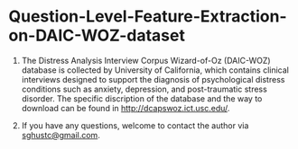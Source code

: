 # Question-Level-Feature-Extraction-on-DAIC-WOZ-dataset

1. The Distress Analysis Interview Corpus Wizard-of-Oz (DAIC-WOZ) database is collected by University of California, which contains clinical interviews designed to support the diagnosis of psychological distress conditions such as anxiety, depression, and post-traumatic stress disorder. The specific discription of the database and the way to download can be found in http://dcapswoz.ict.usc.edu/.

2. If you have any questions, welcome to contact the author via sghustc@gmail.com.

